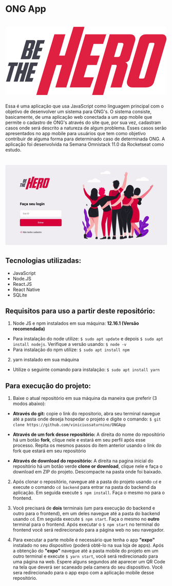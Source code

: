 # ONG App

<h1 align="center" >
    <img src="./frontend/src/assets/logo.svg" />
</h1>

Essa é uma aplicação que usa JavaScript como linguagem principal com o objetivo de desenvolver um sistema para ONG's. O sistema consiste, basicamente, de uma aplicação web conectada a um app mobile que permite o cadastro de ONG's através do site que, por sua vez, cadastram casos onde será descrito a natureza de algum problema. Esses casos serão apresentados no app mobile para usuários que tem como objetivo contribuir de alguma forma para determinado caso de determinada ONG. A aplicação foi desenvolvida na Semana Omnistack 11.0 da Rocketseat como estudo.

<h1 align="center" >
    <img src="./demo/demo.gif"/>
</h1>

## **Tecnologias utilizadas:**
* JavaScript
* Node.JS
* React.JS
* React Native
* SQLite

## **Requisitos para uso a partir deste repositório:**
1. Node JS e npm instalados em sua máquina: **12.16.1 (Versão recomendada)**
* Para instalação do node utilize: `$ sudo apt update` e depois `$ sudo apt install nodejs`. Verifique a versão usando: `$ node -v`
* Para instalação do npm utilize: `$ sudo apt install npm`

2. yarn instalado em sua máquina
* Utilize o seguinte comando para instalação: `$ sudo apt install yarn`

## **Para execução do projeto:**

1. Baixe o atual repositório em sua máquina da maneira que preferir (3 modos abaixo):

* **Através do git:** copie o link do repositorio, abra seu terminal navegue até a pasta onde deseja hospedar o projeto e digite o comando: 
`$ git clone https://github.com/viniciussaturnino/ONGApp`

*  **Através de um fork desse repositório:** A direita do nome do repositório há um botão **fork**, clique nele e estará em seu perfil após esse processo. Repita os mesmos passos do item anterior usando o link do fork que estará em seu repositório

*  **Através de download do repositório:** A direita na pagina inicial do repositório há um botão verde **clone or download**, clique nele e faça o download em ZIP do projeto. Descompacte na pasta onde foi baixado.

2. Após clonar o repositório, navegue até a pasta do projeto usando `cd` e execute o comando `cd backend` para entrar na pasta do backend da aplicação. Em seguida execute `$ npm install`. Faça o mesmo no para o frontend.

3. Você precisará de **dois** terminais (um para execução do backend e outro para o frontend), em um deles navegue até a pasta do backend usando `cd`. Em seguida execute `$ npm start`. Faça o mesmo no **outro** terminal para o frontend.
Após executar o `$ npm start` no terminal do frontend você será redirecionado para a página web no seu navegador.

3. Para executar a parte mobile é necessário que tenha o app **"expo"** instalado no seu dispositivo (poderá obtê-lo na sua loja de apps). Após a obtenção do **"expo"** navegue até a pasta mobile do projeto em um outro terminal e execute `$ yarn start`, você será redirecionado para uma página na web. Espere alguns segundos até aparecer um QR Code na tela que deverá ser scaneado pela camera do seu dispositivo. Você sera redirecionado para o app expo com a aplicação mobile desse repositório.